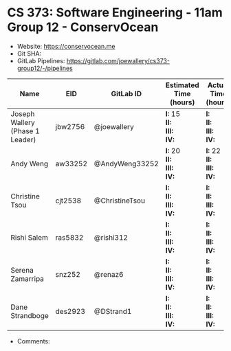 # CS 373: Software Engineering - 11am Group 12 - **ConservOcean**

- Website: https://conservocean.me
- Git SHA:
- GitLab Pipelines: https://gitlab.com/joewallery/cs373-group12/-/pipelines

| Name                            | EID     | GitLab ID      | Estimated Time (hours)                      | Actual Time (hours)                       |
| ------------------------------- | ------- | -------------- | ------------------------------------------- | ----------------------------------------- |
| Joseph Wallery (Phase 1 Leader) | jbw2756 | @joewallery    | **I:** 15<br>**II:**<br>**III:**<br>**IV:** | **I:** <br>**II:**<br>**III:**<br>**IV:** |
| Andy Weng                       | aw33252 | @AndyWeng33252 | **I:** 20<br>**II:**<br>**III:**<br>**IV:** | **I:** 22<br>**II:**<br>**III:**<br>**IV:** |
| Christine Tsou                  | cjt2538 | @ChristineTsou | **I:** <br>**II:**<br>**III:**<br>**IV:**   | **I:** <br>**II:**<br>**III:**<br>**IV:** |
| Rishi Salem                     | ras5832 | @rishi312      | **I:** <br>**II:**<br>**III:**<br>**IV:**   | **I:** <br>**II:**<br>**III:**<br>**IV:** |
| Serena Zamarripa                | snz252  | @renaz6        | **I:** <br>**II:**<br>**III:**<br>**IV:**   | **I:** <br>**II:**<br>**III:**<br>**IV:** |
| Dane Strandboge                 | des2923 | @DStrand1      | **I:** <br>**II:**<br>**III:**<br>**IV:**   | **I:** <br>**II:**<br>**III:**<br>**IV:** |

- Comments:
